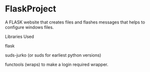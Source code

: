 # FlaskProject
A FLASK website that creates files and flashes messages that helps to configure windows files. 

Libraries Used 

flask 

suds-jurko (or suds for earliest python versions) 

functools (wraps) to make a login required wrapper.


